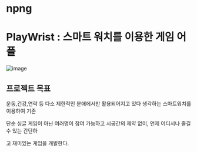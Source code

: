# npng
  
# PlayWrist : 스마트 워치를 이용한 게임 어플

![image](https://github.com/user-attachments/assets/851ec773-93f9-439d-8a24-068e643628ac)

## 프로젝트 목표
운동,건강,연락 등 다소 제한적인 분애에서만 활용되어지고 있다 생각하는 스마트워치를 이용하여 기존 

단순 싱글 게임이 아닌 여러명이 참여 가능하고 시공간의 제약 없이, 언제 어디서나 즐길 수 있는 간단하

고 재미있는 게임을 개발한다.
